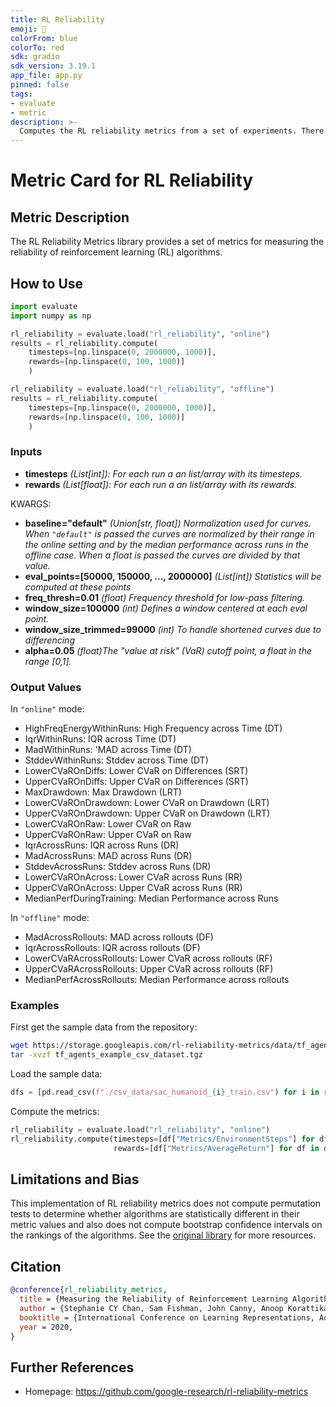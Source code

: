 ```yaml
---
title: RL Reliability
emoji: 🤗 
colorFrom: blue
colorTo: red
sdk: gradio
sdk_version: 3.19.1
app_file: app.py
pinned: false
tags:
- evaluate
- metric
description: >-
  Computes the RL reliability metrics from a set of experiments. There is an `"online"` and `"offline"` configuration for evaluation.
---
```


# Metric Card for RL Reliability

## Metric Description
The RL Reliability Metrics library provides a set of metrics for measuring the reliability of reinforcement learning (RL) algorithms. 

## How to Use

```python
import evaluate
import numpy as np

rl_reliability = evaluate.load("rl_reliability", "online")
results = rl_reliability.compute(
    timesteps=[np.linspace(0, 2000000, 1000)],
    rewards=[np.linspace(0, 100, 1000)]
    )

rl_reliability = evaluate.load("rl_reliability", "offline")
results = rl_reliability.compute(
    timesteps=[np.linspace(0, 2000000, 1000)],
    rewards=[np.linspace(0, 100, 1000)]
    )
```


### Inputs
- **timesteps** *(List[int]): For each run a an list/array with its timesteps.*
- **rewards** *(List[float]): For each run a an list/array with its rewards.*

KWARGS:
- **baseline="default"** *(Union[str, float]) Normalization used for curves. When `"default"` is passed the curves are normalized by their range in the online setting and by the median performance across runs in the offline case. When a float is passed the curves are divided by that value.*
- **eval_points=[50000, 150000, ..., 2000000]** *(List[int]) Statistics will be computed at these points*
- **freq_thresh=0.01** *(float) Frequency threshold for low-pass filtering.*
- **window_size=100000** *(int) Defines a window centered at each eval point.*
- **window_size_trimmed=99000** *(int) To handle shortened curves due to differencing*
- **alpha=0.05** *(float)The "value at risk" (VaR) cutoff point, a float in the range [0,1].*

### Output Values

In `"online"` mode:
- HighFreqEnergyWithinRuns: High Frequency across Time (DT)
- IqrWithinRuns: IQR across Time (DT)
- MadWithinRuns: 'MAD across Time (DT)
- StddevWithinRuns: Stddev across Time (DT)
- LowerCVaROnDiffs: Lower CVaR on Differences (SRT)
- UpperCVaROnDiffs: Upper CVaR on Differences (SRT)
- MaxDrawdown: Max Drawdown (LRT)
- LowerCVaROnDrawdown: Lower CVaR on Drawdown (LRT)
- UpperCVaROnDrawdown: Upper CVaR on Drawdown (LRT)
- LowerCVaROnRaw: Lower CVaR on Raw
- UpperCVaROnRaw: Upper CVaR on Raw
- IqrAcrossRuns: IQR across Runs (DR)
- MadAcrossRuns: MAD across Runs (DR)
- StddevAcrossRuns: Stddev across Runs (DR)
- LowerCVaROnAcross: Lower CVaR across Runs (RR)
- UpperCVaROnAcross: Upper CVaR across Runs (RR)
- MedianPerfDuringTraining: Median Performance across Runs

In `"offline"` mode:
- MadAcrossRollouts: MAD across rollouts (DF)
- IqrAcrossRollouts: IQR across rollouts (DF)
- LowerCVaRAcrossRollouts: Lower CVaR across rollouts (RF)
- UpperCVaRAcrossRollouts: Upper CVaR across rollouts (RF)
- MedianPerfAcrossRollouts: Median Performance across rollouts


### Examples
First get the sample data from the repository:

```bash
wget https://storage.googleapis.com/rl-reliability-metrics/data/tf_agents_example_csv_dataset.tgz
tar -xvzf tf_agents_example_csv_dataset.tgz
```

Load the sample data:
```python
dfs = [pd.read_csv(f"./csv_data/sac_humanoid_{i}_train.csv") for i in range(1, 4)]
```

Compute the metrics:
```python
rl_reliability = evaluate.load("rl_reliability", "online")
rl_reliability.compute(timesteps=[df["Metrics/EnvironmentSteps"] for df in dfs],
                       rewards=[df["Metrics/AverageReturn"] for df in dfs])
```

## Limitations and Bias
This implementation of RL reliability metrics does not compute permutation tests to determine whether algorithms are statistically different in their metric values and also does not compute bootstrap confidence intervals on the rankings of the algorithms. See the [original library](https://github.com/google-research/rl-reliability-metrics/) for more resources.

## Citation

```bibtex
@conference{rl_reliability_metrics,
  title = {Measuring the Reliability of Reinforcement Learning Algorithms},
  author = {Stephanie CY Chan, Sam Fishman, John Canny, Anoop Korattikara, and Sergio Guadarrama},
  booktitle = {International Conference on Learning Representations, Addis Ababa, Ethiopia},
  year = 2020,
}
```

## Further References
- Homepage: https://github.com/google-research/rl-reliability-metrics
